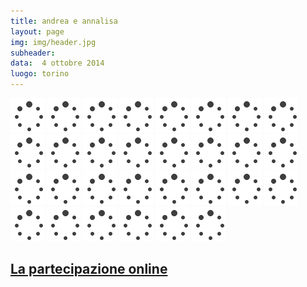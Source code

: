 ```yaml
---
title: andrea e annalisa
layout: page
img: img/header.jpg
subheader:
data:  4 ottobre 2014
luogo: torino
---
```




<img src='img/loader.gif' data-src="gallery/web-1.jpg" class="" />
<img src='img/loader.gif' data-src="gallery/web-2.jpg" class="" />
<img src='img/loader.gif' data-src="gallery/web-3.jpg" class="" />
<img src='img/loader.gif' data-src="gallery/web-4.jpg" class="" />
<img src='img/loader.gif' data-src="gallery/web-5.jpg" class="" />
<img src='img/loader.gif' data-src="gallery/web-6.jpg" class="" />
<img src='img/loader.gif' data-src="gallery/web-7.jpg" class="" />
<img src='img/loader.gif' data-src="gallery/web-8.jpg" class="" />
<img src='img/loader.gif' data-src="gallery/web-9.jpg" class="" />
<img src='img/loader.gif' data-src="gallery/web-10.jpg" class="" />
<img src='img/loader.gif' data-src="gallery/web-11.jpg" class="" />
<img src='img/loader.gif' data-src="gallery/web-12.jpg" class="" />
<img src='img/loader.gif' data-src="gallery/web-13.jpg" class="" />
<img src='img/loader.gif' data-src="gallery/web-14.jpg" class="" />
<img src='img/loader.gif' data-src="gallery/web-15.jpg" class="" />
<img src='img/loader.gif' data-src="gallery/web-16.jpg" class="" />
<img src='img/loader.gif' data-src="gallery/web-17.jpg" class="" />
<img src='img/loader.gif' data-src="gallery/web-18.jpg" class="" />
<img src='img/loader.gif' data-src="gallery/web-19.jpg" class="" />
<img src='img/loader.gif' data-src="gallery/web-20.jpg" class="" />
<img src='img/loader.gif' data-src="gallery/web-21.jpg" class="" />
<img src='img/loader.gif' data-src="gallery/web-22.jpg" class="" />
<img src='img/loader.gif' data-src="gallery/web-23.jpg" class="" />
<img src='img/loader.gif' data-src="gallery/web-24.jpg" class="" />
<img src='img/loader.gif' data-src="gallery/web-25.jpg" class="" />
<img src='img/loader.gif' data-src="gallery/web-26.jpg" class="" />
<img src='img/loader.gif' data-src="gallery/web-27.jpg" class="" />
<img src='img/loader.gif' data-src="gallery/web-28.jpg" class="" />
<img src='img/loader.gif' data-src="gallery/web-29.jpg" class="" />
<img src='img/loader.gif' data-src="gallery/web-30.jpg" class="" />

<br>

## [La partecipazione online](partecipazione/)
